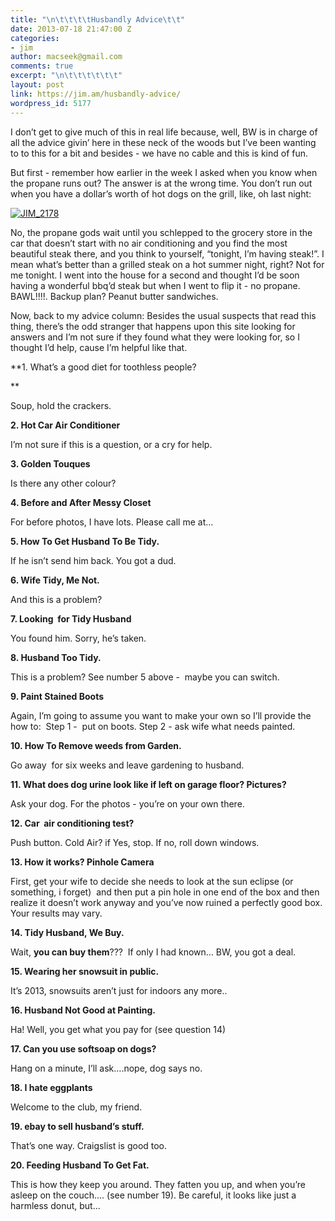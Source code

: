 ```yaml
---
title: "\n\t\t\t\tHusbandly Advice\t\t"
date: 2013-07-18 21:47:00 Z
categories:
- jim
author: macseek@gmail.com
comments: true
excerpt: "\n\t\t\t\t\t\t"
layout: post
link: https://jim.am/husbandly-advice/
wordpress_id: 5177
---
```


I don’t get to give much of this in real life because, well, BW is in charge of all the advice givin’ here in these neck of the woods but I’ve been wanting to to this for a bit and besides - we have no cable and this is kind of fun.




But first - remember how earlier in the week I asked when you know when the propane runs out? The answer is at the wrong time. You don’t run out when you have a dollar’s worth of hot dogs on the grill, like, oh last night:




[![JIM_2178](http://jim.am/images/2013/07/JIM_2178.jpg)](http://jim.am/images/2013/07/JIM_2178.jpg)




No, the propane gods wait until you schlepped to the grocery store in the car that doesn’t start with no air conditioning and you find the most beautiful steak there, and you think to yourself, “tonight, I’m having steak!”. I mean what’s better than a grilled steak on a hot summer night, right? Not for me tonight. I went into the house for a second and thought I’d be soon having a wonderful bbq’d steak but when I went to flip it - no propane. BAWL!!!!. Backup plan? Peanut butter sandwiches.




Now, back to my advice column: Besides the usual suspects that read this thing, there’s the odd stranger that happens upon this site looking for answers and I’m not sure if they found what they were looking for, so I thought I’d help, cause I’m helpful like that.




**1. What’s a good diet for toothless people?  

**  

Soup, hold the crackers.




**2. Hot Car Air Conditioner**




I’m not sure if this is a question, or a cry for help.




**3. Golden Touques**




Is there any other colour?




**4. Before and After Messy Closet**




For before photos, I have lots. Please call me at…




**5. How To Get Husband To Be Tidy.**




If he isn’t send him back. You got a dud.




**6. Wife Tidy, Me Not.**




And this is a problem?




**7. Looking  for Tidy Husband**




You found him. Sorry, he’s taken.




**8. Husband Too Tidy.**




This is a problem? See number 5 above -  maybe you can switch.




**9. Paint Stained Boots**




Again, I’m going to assume you want to make your own so I’ll provide the how to:  Step 1 -  put on boots. Step 2 - ask wife what needs painted.




**10. How To Remove weeds from Garden.**




Go away  for six weeks and leave gardening to husband.




**11. What does dog urine look like if left on garage floor? Pictures?**




Ask your dog. For the photos - you’re on your own there.




**12. Car  air conditioning test?**




Push button. Cold Air? if Yes, stop. If no, roll down windows.




**13. How it works? Pinhole Camera**




First, get your wife to decide she needs to look at the sun eclipse (or something, i forget)  and then put a pin hole in one end of the box and then realize it doesn’t work anyway and you’ve now ruined a perfectly good box. Your results may vary.




**14. Tidy Husband, We Buy.**




Wait, **you can buy them**???  If only I had known… BW, you got a deal.




**15. Wearing her snowsuit in public.**




It’s 2013, snowsuits aren’t just for indoors any more..




**16. Husband Not Good at Painting.**




Ha! Well, you get what you pay for (see question 14)




**17. Can you use softsoap on dogs?**




Hang on a minute, I’ll ask….nope, dog says no.




**18. I hate eggplants**




Welcome to the club, my friend.




**19. ebay to sell husband’s stuff.**




That’s one way. Craigslist is good too.




**20. Feeding Husband To Get Fat.**




This is how they keep you around. They fatten you up, and when you’re asleep on the couch…. (see number 19). Be careful, it looks like just a harmless donut, but…




 




 




 




 




 


		
